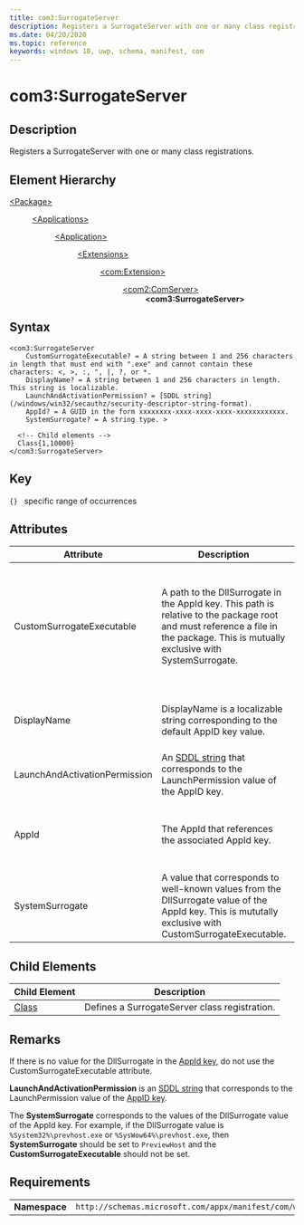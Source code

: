 ```yaml
---
title: com3:SurrogateServer
description: Registers a SurrogateServer with one or many class registrations.
ms.date: 04/20/2020
ms.topic: reference
keywords: windows 10, uwp, schema, manifest, com
---
```


# com3:SurrogateServer

## Description
Registers a SurrogateServer with one or many class registrations.

## Element Hierarchy
<dl>
<dt><a href="element-package.md">&lt;Package&gt;</a></dt>
<dd>
<dl>
<dt><a href="element-applications.md">&lt;Applications&gt;</a></dt>
<dd>
<dl>
<dt><a href="element-application.md">&lt;Application&gt;</a></dt>
<dd>
<dl>
<dt><a href="element-1-extensions.md">&lt;Extensions&gt;</a></dt>
<dd>
<dl>
<dt><a href="element-com-extension.md">&lt;com:Extension&gt;</a></dt>
<dd>
<dl>
<dt><a href="element-com2-comserver.md">&lt;com2:ComServer&gt;</a></dt>
<dd><b>&lt;com3:SurrogateServer&gt;</b></dd>
</dl>
</dd>
</dl>
</dd>
</dl>
</dd>
</dl>
</dd>
</dl>
</dd>
</dl>

## Syntax
```syntax
<com3:SurrogateServer  
    CustomSurrogateExecutable? = A string between 1 and 256 characters in length that must end with ".exe" and cannot contain these characters: <, >, :, ", |, ?, or *.
    DisplayName? = A string between 1 and 256 characters in length. This string is localizable.
    LaunchAndActivationPermission? = [SDDL string](/windows/win32/secauthz/security-descriptor-string-format).
    AppId? = A GUID in the form xxxxxxxx-xxxx-xxxx-xxxx-xxxxxxxxxxxx. 
    SystemSurrogate? = A string type. >

  <!-- Child elements -->
  Class{1,10000}
</com3:SurrogateServer>
```

## Key
`{}`   specific range of occurrences

## Attributes

| Attribute | Description | Data type | Required |
|-----------|-------------|-----------|----------|
| CustomSurrogateExecutable | A path to the DllSurrogate in the AppId key. This path is relative to the package root and must reference a file in the package. This is mutually exclusive with SystemSurrogate. | A string between 1 and 256 characters in length that must end with ".exe" and cannot contain these characters: <, >, :, ", &#124;, ?, or * | No |
| DisplayName | DisplayName is a localizable string corresponding to the default AppID key value. | A string between 1 and 256 characters in length. | No |
| LaunchAndActivationPermission | An [SDDL string](/windows/win32/secauthz/security-descriptor-string-format) that corresponds to the LaunchPermission value of the AppID key. | [SDDL string](/windows/win32/secauthz/security-descriptor-string-format). | No |
| AppId | The AppId that references the associated AppId key. | A GUID in the form xxxxxxxx-xxxx-xxxx-xxxx-xxxxxxxxxxxx. | No |
| SystemSurrogate | A value that corresponds to well-known values from the DllSurrogate value of the AppId key. This is mututally exclusive with CustomSurrogateExecutable. | A string type | No |

## Child Elements

| Child Element | Description |
|---------------|-------------|
| [Class](element-com-surrogateserver-class.md) | Defines a SurrogateServer class registration. |

## Remarks
If there is no value for the DllSurrogate in the [AppId key](/windows/win32/com/appid-key), do not use the CustomSurrogateExecutable attribute.

**LaunchAndActivationPermission** is an [SDDL string](/windows/win32/secauthz/security-descriptor-string-format) that corresponds to the LaunchPermission value of the [AppID key](/windows/win32/com/appid-key).

The **SystemSurrogate** corresponds to the values of the DllSurrogate value of the AppId key. For example, if the DllSurrogate value is `%System32%\prevhost.exe` or `%SysWow64%\prevhost.exe`, then **SystemSurrogate** should be set to `PreviewHost` and the **CustomSurrogateExecutable** should not be set. 

## Requirements
|               |                                                             |
|---------------|-------------------------------------------------------------|
| **Namespace** | `http://schemas.microsoft.com/appx/manifest/com/windows10/3` |
